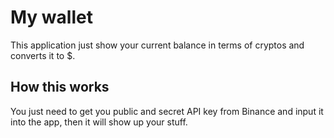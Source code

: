# My wallet
This application just show your current balance in terms of cryptos and converts it to $.

## How this works

You just need to get you public and secret API key from Binance and input it into the app, then it will show up your stuff.
